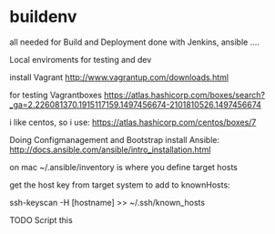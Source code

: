 # buildenv
all needed for Build and Deployment done with Jenkins, ansible ....

Local enviroments for testing and dev

install Vagrant 
http://www.vagrantup.com/downloads.html

for testing Vagrantboxes
https://atlas.hashicorp.com/boxes/search?_ga=2.226081370.1915117159.1497456674-2101810526.1497456674

i like centos, so i use: 
https://atlas.hashicorp.com/centos/boxes/7

Doing Configmanagement and Bootstrap install Ansible:
http://docs.ansible.com/ansible/intro_installation.html

on mac ~/.ansible/inventory is where you define target hosts


get the host key from target system to add to knownHosts:

ssh-keyscan -H [hostname] >> ~/.ssh/known_hosts

TODO Script this

